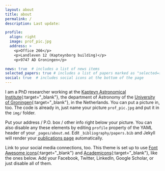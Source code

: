 ```yaml
---
layout: about
title: about
permalink: /
description: Last update: 

profile:
  align: right
  image: prof_pic.jpg
  address: >
    <p>Office 266</p>
    <p>Landleven 12 (Kapteynborg building)</p>
    <p>9747 AD Groningen</p>

news: true  # includes a list of news items
selected_papers: true # includes a list of papers marked as "selected={true}"
social: true  # includes social icons at the bottom of the page
---
```


I am a PhD researcher working at the [Kapteyn Astronomical Institute](https://www.rug.nl/research/kapteyn/){:target="\_blank"}, the department of Astronomy of the [University of Groningen](https://www.rug.nl/?lang=en){:target="\_blank"}, in the Netherlands. You can put a picture in, too. The code is already in, just name your picture `prof_pic.jpg` and put it in the `img/` folder.

Put your address / P.O. box / other info right below your picture. You can also disable any these elements by editing `profile` property of the YAML header of your `_pages/about.md`. Edit `_bibliography/papers.bib` and Jekyll will render your [publications page](/al-folio/publications/) automatically.

Link to your social media connections, too. This theme is set up to use [Font Awesome icons](http://fortawesome.github.io/Font-Awesome/){:target="\_blank"} and [Academicons](https://jpswalsh.github.io/academicons/){:target="\_blank"}, like the ones below. Add your Facebook, Twitter, LinkedIn, Google Scholar, or just disable all of them.
